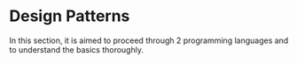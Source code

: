 # Design Patterns

In this section, it is aimed to proceed through 2 programming languages and to understand the basics thoroughly.
